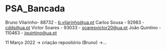 # PSA_Bancada

Bruno Vilarinho- 88732 - b.vilarinho@ua.pt
Carlos Sousa - 92983 - cdds@ua.pt
Victor Soares - 93033 - soaresvictor20@ua.pt
João Quintino - 110463 - jquintino@ua.pt

11 Março 2022
-> criação repositório (Bruno)
->...
